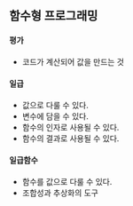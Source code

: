 ## 함수형 프로그래밍
#### 평가
- 코드가 계산되어 값을 만드는 것

#### 일급
- 값으로 다룰 수 있다.
- 변수에 담을 수 있다.
- 함수의 인자로 사용될 수 있다.
- 함수의 결과로 사용될 수 있다.

#### 일급함수
- 함수를 값으로 다룰 수 있다.
- 조합성과 추상화의 도구


